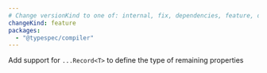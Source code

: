 ```yaml
---
# Change versionKind to one of: internal, fix, dependencies, feature, deprecation, breaking
changeKind: feature
packages:
  - "@typespec/compiler"
---
```


Add support for `...Record<T>` to define the type of remaining properties
